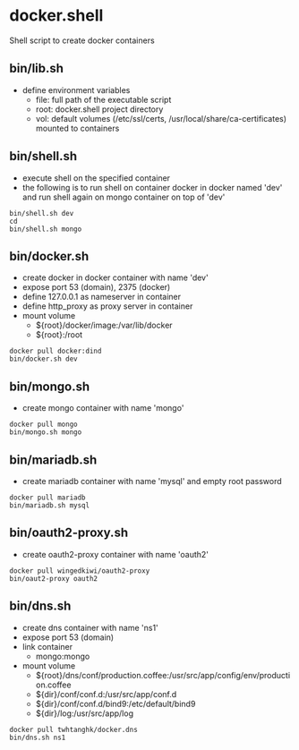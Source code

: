 # docker.shell
Shell script to create docker containers

## bin/lib.sh
* define environment variables
	* file:	full path of the executable script
	* root:	docker.shell project directory
	* vol:	default volumes (/etc/ssl/certs, /usr/local/share/ca-certificates) mounted to containers

## bin/shell.sh
* execute shell on the specified container
* the following is to run shell on container docker in docker named 'dev' and run shell again on mongo container on top of 'dev'
```
bin/shell.sh dev
cd
bin/shell.sh mongo
```

## bin/docker.sh
* create docker in docker container with name 'dev'
* expose port 53 (domain), 2375 (docker)
* define 127.0.0.1 as nameserver in container
* define http_proxy as proxy server in container
* mount volume 
	* ${root}/docker/image:/var/lib/docker
	* ${root}:/root
```
docker pull docker:dind
bin/docker.sh dev
```

## bin/mongo.sh
* create mongo container with name 'mongo'
```
docker pull mongo
bin/mongo.sh mongo
```

## bin/mariadb.sh
* create mariadb container with name 'mysql' and empty root password
```
docker pull mariadb
bin/mariadb.sh mysql
```

## bin/oauth2-proxy.sh
* create oauth2-proxy container with name 'oauth2'
```
docker pull wingedkiwi/oauth2-proxy
bin/oaut2-proxy oauth2
```

## bin/dns.sh
* create dns container with name 'ns1'
* expose port 53 (domain)
* link container
	* mongo:mongo
* mount volume
	* ${root}/dns/conf/production.coffee:/usr/src/app/config/env/production.coffee
	* ${dir}/conf/conf.d:/usr/src/app/conf.d
	* ${dir}/conf/conf.d/bind9:/etc/default/bind9
	* ${dir}/log:/usr/src/app/log
```
docker pull twhtanghk/docker.dns
bin/dns.sh ns1
```
